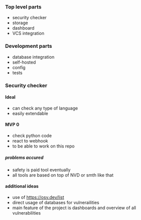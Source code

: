 ### Top level parts

- security checker
- storage
- dashboard
- VCS integration

### Development parts
- database integration
- self-hosted
- config
- tests


### Security checker

#### Ideal
- can check any type of language
- easily extendable

#### MVP 0
- check python code
- react to webhook
- to be able to work on this repo

##### problems accured
 - safety is paid tool eventually
 - all tools are based on top of NVD or smth like that

#### additional ideas
- use of https://osv.dev/list
- direct usage of databases for vulnerailities
- main feature of the project is dashboards and overview of all vulnerabilities
